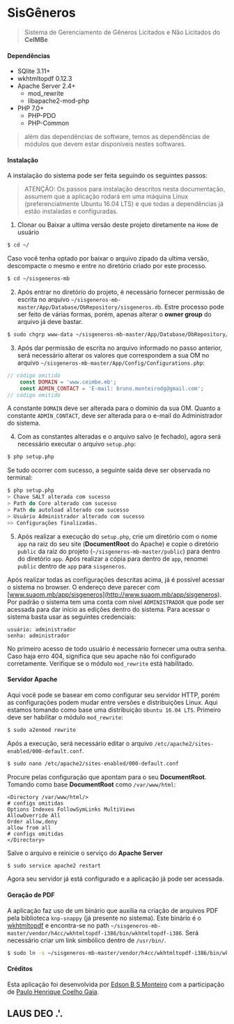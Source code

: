 # SisGêneros
> Sistema de Gerenciamento de Gêneros Licitados e Não Licitados do **CeIMBe**

#### Dependências
- SQlite 3.11+
- wkhtmltopdf 0.12.3
- Apache Server 2.4+
  - mod_rewrite
  - libapache2-mod-php
- PHP 7.0+
  - PHP-PDO
  - PHP-Common
 
> além das dependências de software, temos as dependências de módulos que devem estar disponíveis nestes softwares.

#### Instalação
A instalação do sistema pode ser feita seguindo os seguintes passos:
> ATENÇÃO: Os passos para instalação descritos nesta documentação, assumem que a aplicação rodará em uma máquina Linux (preferencialmente Ubuntu 16.04 LTS) e que todas a dependências já estão instaladas e configuradas.

1. Clonar ou Baixar a ultima versão deste projeto diretamente na `Home` de usuário
```bash
$ cd ~/
```
Caso você tenha optado por baixar o arquivo zipado da ultima versão, descompacte o mesmo e entre no diretório criado por este processo.
```bash
$ cd ~/sisgeneros-mb
```
2. Após entrar no diretório do projeto, é necessário fornecer permissão de escrita no arquivo `~/sisgeneros-mb-master/App/Database/DbRepository/sisgeneros.db`. Estre processo pode ser feito de várias formas, porém, apenas alterar o **owner group** do arquivo já deve bastar.
```bash
$ sudo chgrp www-data ~/sisgeneros-mb-master/App/Database/DbRepository/sisgeneros.db
```
3. Após dar permissão de escrita no arquivo informado no passo anterior, será necessário alterar os valores que correspondem a sua OM no arquivo `~/sisgeneros-mb-master/App/Config/Configurations.php`:
```php
// código omitido
    const DOMAIN = 'www.ceimbe.mb';
    const ADMIN_CONTACT = 'E-mail: bruno.monteirodg@gmail.com';
// código omitido
```
A constante `DOMAIN` deve ser alterada para o domínio da sua OM. Quanto a constante `ADMIN_CONTACT`, deve ser alterada para o e-mail do Administrador do sistema.

4. Com as constantes alteradas e o arquivo salvo (e fechado), agora será necessário executar o arquivo `setup.php`:
```bash
$ php setup.php
```
Se tudo ocorrer com sucesso, a seguinte saída deve ser observada no terminal:
```bash
$ php setup.php
> Chave SALT alterada com sucesso
> Path do Core alterado com sucesso
> Path do autoload alterado com sucesso
> Usuário Administrador alterado com sucesso
>> Configurações finalizadas.
```
5. Após realizar a execução do `setup.php`, crie um diretório com o nome `app` na raiz do seu site (**DocumentRoot** do Apache) e copie o diretório `public` da raiz do projeto (`~/sisgeneros-mb-master/public`) para dentro do diretório `app`. Após realizar a cópia para dentro de `app`, renomei `public` dentro de `app` para `sisgeneros`.

Após realizar todas as configurações descritas acima, já é possível acessar o sistema no browser. O endereço deve parecer com [www.suaom.mb/app/sisgeneros](http://www.suaom.mb/app/sisgeneros).
Por padrão o sistema tem uma conta com nível `ADMINISTRADOR` que pode ser acessada para dar início as edições dentro do sistema. Para acessar o sistema basta usar as seguintes credenciais:
```
usuário: administrador
senha: administrador
```
No primeiro acesso de todo usuário é necessário fornecer uma outra senha.
Caso haja erro 404, significa que seu apache não foi configurado corretamente. Verifique se o módulo `mod_rewrite` está habilitado.

#### Servidor Apache
Aqui você pode se basear em como configurar seu servidor HTTP, porém as configurações podem mudar entre versões e distribuições Linux. Aqui estamos tomando como base uma distribuição `Ubuntu 16.04 LTS`.
Primeiro deve ser habilitar o módulo `mod_rewrite`:
```bash
$ sudo a2enmod rewrite
```
Após a execução, será necessário editar o arquivo `/etc/apache2/sites-enabled/000-default.conf`.
```bash
$ sudo nano /etc/apache2/sites-enabled/000-default.conf
```
Procure pelas configuração que apontam para o seu **DocumentRoot**. Tomando como base **DocumentRoot** como `/var/www/html`:
```
<Directory /var/www/html/>
# configs omitidas
Options Indexes FollowSymLinks MultiViews
AllowOverride All
Order allow,deny
allow from all
# configs omitidas
</Directory>
```
Salve o arquivo e reinicie o serviço do **Apache Server**
```bash
$ sudo service apache2 restart
```
Agora seu servidor já está configurado e a aplicação já pode ser acessada.

#### Geração de PDF
A aplicação faz uso de um binário que auxilia na criação de arquivos PDF pela biblioteca `knp-snappy` (já presente no sistema). Este binário é o [wkhtmltopdf](https://wkhtmltopdf.org/) e encontra-se no path `~/sisgeneros-mb-master/vendor/h4cc/wkhtmltopdf-i386/bin/wkhtmltopdf-i386`. Será necessário criar um link simbólico dentro de `/usr/bin/`.
```bash
$ sudo ln -s ~/sisgeneros-mb-master/vendor/h4cc/wkhtmltopdf-i386/bin/wkhtmltopdf-i386 /usr/bin/wkhtmltopdf
```

#### Créditos
Esta aplicação foi desenvolvida por [Edson B S Monteiro](mailto:bruno.monteirodg@gmail.com) com a participação de [Paulo Henrique Coelho Gaia](mailto:phenriquegaia@gmail.com).

## LAUS DEO .'.